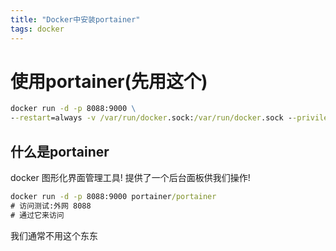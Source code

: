 ```yaml
---
title: "Docker中安装portainer"
tags: docker 
---
```




# 使用portainer(先用这个)




```cmd
docker run -d -p 8088:9000 \
--restart=always -v /var/run/docker.sock:/var/run/docker.sock --privileged=true portainer/portainer
```

## 什么是portainer

docker 图形化界面管理工具! 提供了一个后台面板供我们操作!




```cmd
docker run -d -p 8088:9000 portainer/portainer
# 访问测试:外网 8088
# 通过它来访问
```

我们通常不用这个东东


